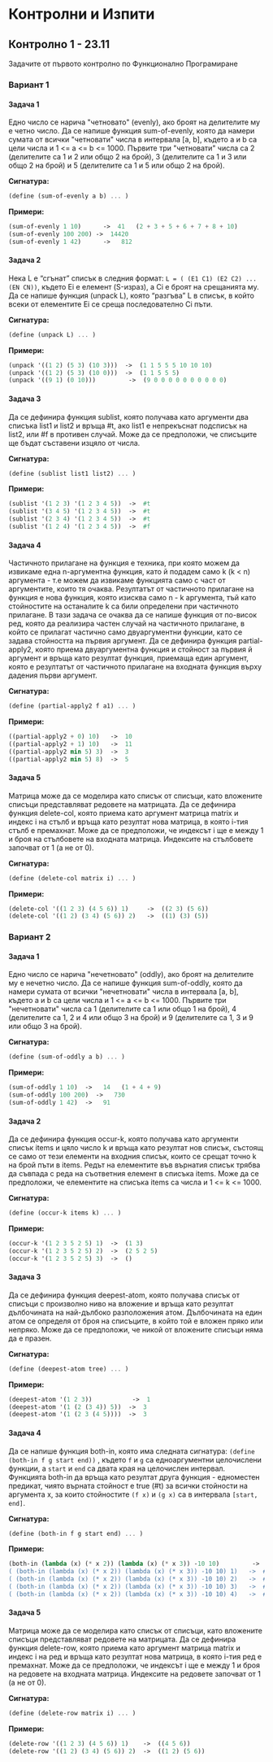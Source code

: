 # Контролни и Изпити

## Контролно 1 - 23.11

Задачите от първото контролно по Функционално Програмиране

### Вариант 1

#### Задача 1
Едно число се нарича "четновато" (evenly), ако броят на делителите му е четно число. Да се напише функция sum-of-evenly, която да намери сумата от всички "четновати" числа в интервала [a, b], където a и b са цели числа и 1 <= a <= b <= 1000. Първите три "четновати" числа са 2 (делителите са 1 и 2 или общо 2 на брой), 3 (делителите са 1 и 3 или общо 2 на брой) и 5 (делителите са 1 и 5 или общо 2 на брой).

__Сигнатура:__
```scheme
(define (sum-of-evenly a b) ... )
```

__Примери:__
```scheme
(sum-of-evenly 1 10)      ->  41   (2 + 3 + 5 + 6 + 7 + 8 + 10)
(sum-of-evenly 100 200) ->  14420
(sum-of-evenly 1 42)      ->   812
```

#### Задача 2
Нека L е “сгънат” списък в следния формат:
```L = ( (E1 C1) (E2 C2) ... (EN CN))```, където Ei е елемент (S-израз), а Ci е броят на срещанията му.
Да се напише функция (unpack L), която “разгъва” L в списък, в който всеки от елементите Ei се среща последователно Ci пъти.

__Сигнатура:__
```scheme
(define (unpack L) ... )
```

__Примери:__
```scheme
(unpack '((1 2) (5 3) (10 3)))  ->  (1 1 5 5 5 10 10 10)
(unpack '((1 2) (5 3) (10 0)))  ->  (1 1 5 5 5)
(unpack '((9 1) (0 10)))         ->  (9 0 0 0 0 0 0 0 0 0 0)
```

#### Задача 3
Да се дефинира функция sublist, която получава като аргументи два списъка list1 и list2 и връща #t, ако list1 e непрекъснат подсписък на list2, или #f в противен случай. Може да се предположи, че списъците ще бъдат съставени изцяло от числа.

__Сигнатура:__
```scheme
(define (sublist list1 list2) ... )
```
__Примери:__
```scheme
(sublist '(1 2 3) '(1 2 3 4 5))  ->  #t
(sublist '(3 4 5) '(1 2 3 4 5))  ->  #t
(sublist '(2 3 4) '(1 2 3 4 5))  ->  #t
(sublist '(1 2 4) '(1 2 3 4 5))  ->  #f
```

#### Задача 4

Частичното прилагане на функция е техника, при която можем да извикаме една n-аргументна функция, като й подадем само k (k < n) аргумента - т.е можем да извикаме функцията само с част от аргументите, които тя очаква. Резултатът от частичното прилагане на функция е нова функция, която изисква само n - k аргумента, тъй като стойностите на останалите k са били определени при частичното прилагане. В тази задача се очаква да се напише функция от по-висок ред, която да реализира частен случай на частичното прилагане, в който се прилагат частично само двуаргументни функции, като се задава стойността на първия аргумент. 
Да се дефинира функция partial-apply2, която приема двуаргументна функция и стойност за първия й аргумент и връща като резултат функция, приемаща един аргумент, която е резултатът от частичното прилагане на входната функция върху дадения първи аргумент.

__Сигнатура:__
```scheme
(define (partial-apply2 f a1) ... )
```
__Примери:__
```scheme
((partial-apply2 + 0) 10)   ->  10
((partial-apply2 + 1) 10)   ->  11
((partial-apply2 min 5) 3)  ->  3
((partial-apply2 min 5) 8)  ->  5
```

#### Задача 5

Матрица може да се моделира като списък от списъци, като вложените списъци представляват редовете на матрицата.
Да се дефинира функция delete-col, която приема като аргумент матрица matrix и индекс i на стълб и връща като резултат нова матрица, в която i-тия стълб е премахнат. Може да се предположи, че индексът i ще е между 1 и броя на стълбовете на входната матрица.
Индексите на стълбовете започват от 1 (а не от 0).

__Сигнатура:__
```scheme
(define (delete-col matrix i) ... )
```
__Примери:__
```scheme
(delete-col '((1 2 3) (4 5 6)) 1)     ->  ((2 3) (5 6))
(delete-col '((1 2) (3 4) (5 6)) 2)   ->  ((1) (3) (5))
```

### Вариант 2

#### Задача 1
Едно число се нарича "нечетновато" (oddly), ако броят на делителите му е нечетно число. Да се напише функция sum-of-oddly, която да намери сумата от всички "нечетновати" числа в интервала [a, b], където a и b са цели числа и 1 <= a <= b <= 1000. Първите три "нечетновати" числа са 1 (делителите са 1 или общо 1 на брой), 4 (делителите са 1, 2 и 4 или общо 3 на брой) и 9 (делителите са 1, 3 и 9 или общо 3 на брой).

__Сигнатура:__
```scheme
(define (sum-of-oddly a b) ... )
```
__Примери:__
```scheme
(sum-of-oddly 1 10)  ->   14   (1 + 4 + 9)
(sum-of-oddly 100 200)  ->   730
(sum-of-oddly 1 42)  ->   91
```

#### Задача 2
Да се дефинира функция occur-k, която получава като аргументи списък items и цяло число k и връща като резултат нов списък, състоящ се само от тези елементи на входния списък, които се срещат точно k на брой пъти в items. Редът на елементите във върнатия списък трябва да съвпада с реда на съответния елемент в списъка items. Може да се предположи, че елементите на списъка items са числа и 1 <= k <= 1000.

__Сигнатура:__
```scheme
(define (occur-k items k) ... )
```
__Примери:__
```scheme
(occur-k '(1 2 3 5 2 5) 1)  ->  (1 3)
(occur-k '(1 2 3 5 2 5) 2)  ->  (2 5 2 5)
(occur-k '(1 2 3 5 2 5) 3)  ->  ()
```
#### Задача 3
Да се дефинира функция deepest-atom, която получава списък от списъци с произволно ниво на вложение и връща като резултат дълбочината на най-дълбоко разположения атом. Дълбочината на един атом се определя от броя на списъците, в който той е вложен пряко или непряко. Може да се предположи, че никой от вложените списъци няма да е празен.

__Сигнатура:__
```scheme
(define (deepest-atom tree) ... )
```
__Примери:__
```scheme
(deepest-atom '(1 2 3))           ->  1
(deepest-atom '(1 (2 (3 4)) 5))  ->  3
(deepest-atom '(1 (2 3 (4 5))))  ->  3
```
#### Задача 4
Да се напише функция both-in, която има следната сигнатура:
```(define (both-in f g start end))``` ,
където ```f``` и ```g``` са едноаргументни целочислени функции, а ```start``` и ```end``` са двата края на целочислен интервал. 
Функцията both-in да връща като резултат друга функция - едноместен предикат, чиято върната стойност е true (#t) за всички стойности на аргумента x, за които стойностите ```(f x)``` и ```(g x)``` са в интервала ```[start, end]```.

__Сигнатура:__
```scheme
(define (both-in f g start end) ... )
```
__Примери:__
```scheme
(both-in (lambda (x) (* x 2)) (lambda (x) (* x 3)) -10 10)         ->  #<procedure:........>
( (both-in (lambda (x) (* x 2)) (lambda (x) (* x 3)) -10 10) 1)   ->  #t
( (both-in (lambda (x) (* x 2)) (lambda (x) (* x 3)) -10 10) 2)   ->  #t
( (both-in (lambda (x) (* x 2)) (lambda (x) (* x 3)) -10 10) 3)   ->  #t
( (both-in (lambda (x) (* x 2)) (lambda (x) (* x 3)) -10 10) 4)   ->  #f
```
#### Задача 5

Матрица може да се моделира като списък от списъци, като вложените списъци представляват редовете на матрицата.
Да се дефинира функция delete-row, която приема като аргумент матрица matrix и индекс i на ред и връща като резултат нова матрица, в която i-тия ред е премахнат. Може да се предположи, че индексът i ще е между 1 и броя на редовете на входната матрица.
Индексите на редовете започват от 1 (а не от 0).

__Сигнатура:__
```scheme
(define (delete-row matrix i) ... )
```
__Примери:__
```scheme
(delete-row '((1 2 3) (4 5 6)) 1)    ->  ((4 5 6))
(delete-row '((1 2) (3 4) (5 6)) 2)  ->  ((1 2) (5 6))
```
